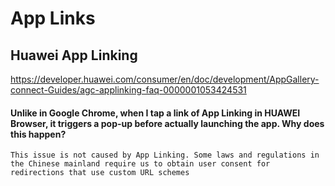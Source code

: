 # App Links

## Huawei App Linking

https://developer.huawei.com/consumer/en/doc/development/AppGallery-connect-Guides/agc-applinking-faq-0000001053424531

#### Unlike in Google Chrome, when I tap a link of App Linking in HUAWEI Browser, it triggers a pop-up before actually launching the app. Why does this happen?
```This issue is not caused by App Linking. Some laws and regulations in the Chinese mainland require us to obtain user consent for redirections that use custom URL schemes```

